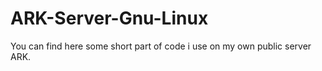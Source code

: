 # ARK-Server-Gnu-Linux
You can find here some short part of code i use on my own public server ARK.
